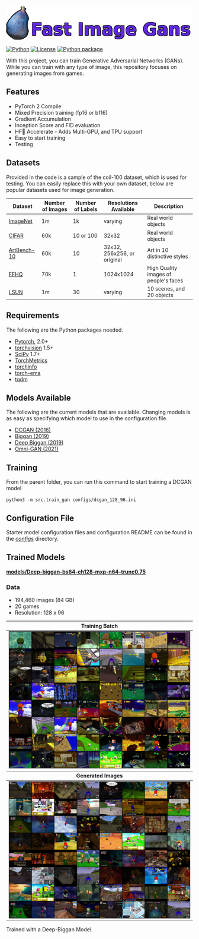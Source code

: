 ![Fast Image Gans with a picture of a fig to the left of it](logo/FigsName.png) 

[![Python](https://img.shields.io/badge/Python-3.7--3.11-blue)](https://www.python.org/downloads/) [![License](https://img.shields.io/badge/License-GPL--3.0-yellow)](https://github.com/gcervantes8/Game-Image-Generator/blob/master/LICENSE) [![Python package](https://github.com/gcervantes8/Game-Image-Generator/actions/workflows/python-package.yml/badge.svg)](https://github.com/gcervantes8/Game-Image-Generator/actions/workflows/python-package.yml)


With this project, you can train Generative Adversarial Networks (GANs).  While you can train with any type of image, 
this repository focuses on generating images from games.

## Features

 - PyTorch 2 Compile 
 - Mixed Precision training (fp16 or bf16)
 - Gradient Accumulation
 - Inception Score and FID evaluation
 - HF🤗 Accelerate - Adds Multi-GPU, and TPU support
 - Easy to start training
 - Testing

## Datasets
Provided in the code is a sample of the coil-100 dataset, which is used for testing.  You can easily replace this with your own dataset, below are popular datasets used for image generation.

| Dataset | Number of Images | Number of Labels | Resolutions Available | Description |
| - | - | - | - | - |
|[ImageNet](https://www.kaggle.com/c/imagenet-object-localization-challenge/overview/description) | 1m | 1k | varying | Real world objects |
|[CIFAR](https://www.cs.toronto.edu/~kriz/cifar.html) | 60k | 10 or 100 | 32x32 | Real world objects |
|[ArtBench-10](https://github.com/liaopeiyuan/artbench#readme) | 60k | 10 | 32x32, 256x256, or original | Art in 10 distinctive styles |
|[FFHQ](https://github.com/NVlabs/ffhq-dataset#readme) | 70k | 1 | 1024x1024 | High Quality images of people's faces |
|[LSUN](https://www.yf.io/p/lsun) | 1m | 30 | varying | 10 scenes, and 20 objects |

## Requirements
The following are the Python packages needed.
- [Pytorch](https://pytorch.org/get-started/locally/), 2.0+
- [torchvision](https://pypi.org/project/torchvision/) 1.5+
- [SciPy](https://scipy.org/install/) 1.7+
- [TorchMetrics](https://torchmetrics.readthedocs.io/en/stable/)
- [torchinfo](https://github.com/TylerYep/torchinfo)
- [torch-ema](https://github.com/fadel/pytorch_ema)
- [tqdm](https://tqdm.github.io/)

## Models Available
The following are the current models that are available.  Changing models is as easy as specifying which model to use in the configuration file.
- [DCGAN (2016)](https://arxiv.org/pdf/1511.06434.pdf)
- [Biggan (2019)](https://arxiv.org/abs/1809.11096)
- [Deep Biggan (2019)](https://arxiv.org/abs/1809.11096)
- [Omni-GAN (2021)](https://arxiv.org/pdf/2011.13074.pdf)

## Training

From the parent folder, you can run this command to start training a DCGAN model
```
python3 -m src.train_gan configs/dcgan_128_96.ini
```

## Configuration File

Starter model configuration files and configuration README can be found in the [_configs_](https://github.com/gcervantes8/Game-Image-Generator/tree/master/configs) directory.

## Trained Models

[**models/Deep-biggan-bs64-ch128-mxp-n64-trunc0.75**](models/Deep-biggan-bs64-ch128-mxp-n64-trunc0.75)

### Data
- 194,460 images (84 GB)
- 20 games
- Resolution: 128 x 96

<table>
  <thead><th colspan="3">Training Batch</th></thead>
  <td colspan="3" align="center"><img src="models/Deep-biggan-bs64-ch128-mxp-n64-trunc0.75/images/train_batch.png" alt="Images of training batch"></td>
  <thead> <th colspan="3"> Generated Images </th> </thead>
<td colspan="3" align="center"><img src="models/Deep-biggan-bs64-ch128-mxp-n64-trunc0.75/images/generated_image_68000.png" alt="Images of training batch"></td>
</table>
Trained with a Deep-Biggan Model.
